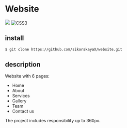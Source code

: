 # Website

<img src="https://img.shields.io/badge/html5%20-%23E34F26.svg?&style=for-the-badge&logo=html5&logoColor=white"/> ![CSS3](https://img.shields.io/badge/css3-%231572B6.svg?style=for-the-badge&logo=css3&logoColor=white)  
## install
```bash
$ git clone https://github.com/sikorskayaX/website.git
```

## description

Website with 6 pages:
- Home
- About
- Services
- Gallery
- Team
- Contact us

 The project includes responsibility up to 360px.
